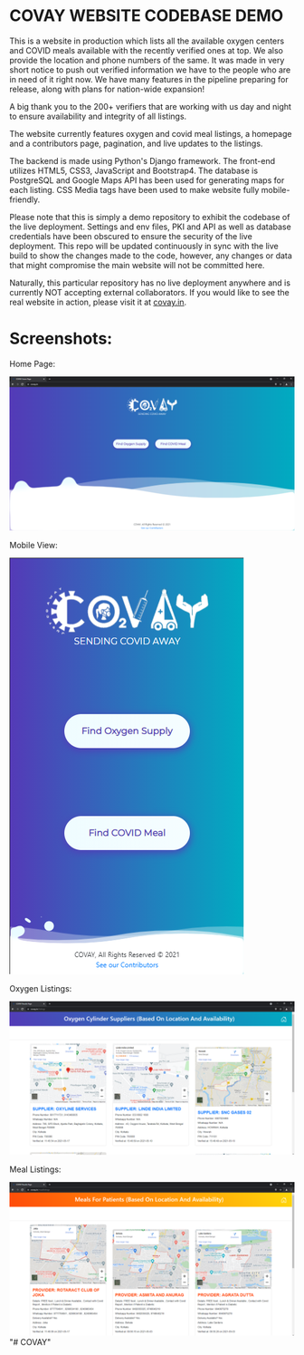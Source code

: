 # COVAY WEBSITE CODEBASE DEMO

This is a website in production which lists all the available oxygen centers and COVID meals available with the recently verified ones at top. We also provide the location and phone numbers of the same. It was made in very short notice to push out verified information we have to the people who are in need of it right now. We have many features in the pipeline preparing for release, along with plans for nation-wide expansion!


A big thank you to the 200+ verifiers that are working with us day and night to ensure availability and integrity of all listings.


The website currently features oxygen and covid meal listings, a homepage and a contributors page, pagination, and live updates to the listings.


The backend is made using Python's Django framework. The front-end utilizes HTML5, CSS3, JavaScript and Bootstrap4. The database is PostgreSQL and Google Maps API has been used for generating maps for each listing. CSS Media tags have been used to make website fully mobile-friendly. 


Please note that this is simply a demo repository to exhibit the codebase of the live deployment. Settings and env files, PKI and API as well as database credentials have been obscured to ensure the security of the live deployment. This repo will be updated continuously in sync with the live build to show the changes made to the code, however, any changes or data that might compromise the main website will not be committed here.


Naturally, this particular repository has no live deployment anywhere and is currently NOT accepting external collaborators. If you would like to see the real website in action, please visit it at [covay.in](https://covay.in).


# Screenshots:

Home Page:

![](Screenshots/Homepage.png)


Mobile View:

![](Screenshots/MobileView.png)


Oxygen Listings:

![](Screenshots/OxygenListings.png)

Meal Listings:

![](Screenshots/MealListings.png)
"# COVAY" 
